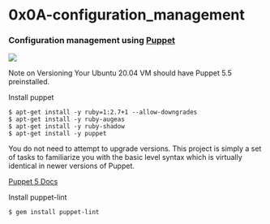 # 0x0A-configuration_management

### Configuration management using [Puppet](https://puppet.com/docs/)

<img src="https://vignette2.wikia.nocookie.net/naruto/images/a/a5/Kankur%C5%8D.png/revision/latest?cb=20160108091308">

Note on Versioning
Your Ubuntu 20.04 VM should have Puppet 5.5 preinstalled.

Install puppet

```
$ apt-get install -y ruby=1:2.7+1 --allow-downgrades
$ apt-get install -y ruby-augeas
$ apt-get install -y ruby-shadow
$ apt-get install -y puppet
```

You do not need to attempt to upgrade versions. This project is simply a set of tasks to familiarize you with the basic level syntax which is virtually identical in newer versions of Puppet.

[Puppet 5 Docs](https://puppet.com/docs/)

Install puppet-lint

```
$ gem install puppet-lint
```
